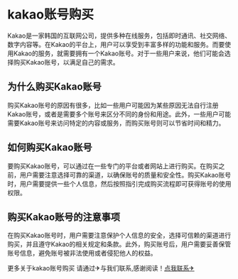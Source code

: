 # kakao账号购买

Kakao是一家韩国的互联网公司，提供多种在线服务，包括即时通讯、社交网络、数字内容等。在Kakao的平台上，用户可以享受到丰富多样的功能和服务。而要使用Kakao的服务，就需要拥有一个Kakao账号。对于一些用户来说，他们可能会选择购买Kakao账号，以满足自己的需求。

## 为什么购买Kakao账号

购买Kakao账号的原因有很多，比如一些用户可能因为某些原因无法自行注册Kakao账号，或者是需要多个账号来区分不同的身份和用途。此外，一些用户可能需要Kakao账号来访问特定的内容或服务，而购买账号则可以节省时间和精力。

## 如何购买Kakao账号

要购买Kakao账号，可以通过在一些专门的平台或者网站上进行购买。在购买之前，用户需要注意选择可靠的渠道，以确保账号的质量和安全性。购买Kakao账号时，用户需要提供一些个人信息，然后按照指引完成购买流程即可获得账号的使用权限。

## 购买Kakao账号的注意事项

在购买Kakao账号时，用户需要注意保护个人信息的安全，选择可信赖的渠道进行购买，并且遵守Kakao的相关规定和条款。此外，购买账号后，用户需要妥善保管账号信息，避免账号被非法使用或者侵犯他人的权益。

更多关于kakao账号购买 请通过✈与我们联系,感谢阅读！[点我联系✈](https://www.G208.com)